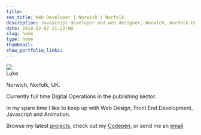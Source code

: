 ```yaml
---
title:
seo_title: Web Developer | Norwich | Norfolk
description: Javascript developer and web designer, Norwich, Norfolk UK.
date: 2018-02-07 21:22:08
slug: home
type: home
thumbnail:
show_portfolio_links:
---
```


<img src="https://res.cloudinary.com/duua3lsu1/image/upload/v1525562247/blog/avatar-transparent-sm.png" class="avatar" />

<div class="home__card">
Luke  

<i class="fas fa-map-marker-alt"></i>   Norwich, Norfolk, UK.  

Currently full time Digital Operations in the publishing sector.

In my spare time I like to keep up with Web Design, Front End Development, Javascript and Animation.

Browse my latest [projects](/projects), check out my [Codepen](https://codepen.io/lucas-j-k/), or send me an [email](/contact).

</div>